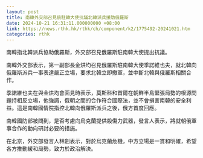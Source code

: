 ```yaml
---
layout: post
title: 南韓外交部召見俄駐韓大使抗議北韓派兵援助俄羅斯
date: 2024-10-21 16:31:11.000000000 +08:00
link: https://news.rthk.hk/rthk/ch/component/k2/1775492-20241021.htm
categories: rthk
---
```


南韓指北韓派兵協助俄羅斯，外交部召見俄羅斯駐南韓大使提出抗議。

南韓外交部表示，第一副部長金烘均召見俄羅斯駐南韓大使季諾維也夫，就北韓向俄羅斯派兵一事表達嚴正立場，要求北韓立即撤軍，並中斷北韓與俄羅斯相關合作。

季諾維也夫在與金烘均會面見時表示，莫斯科和首爾在朝鮮半島緊張局勢的根源問題持相反立場，他強調，俄朝之間的合作符合國際法，並不會損害南韓的安全利益。這是南韓國情院指控北韓向俄羅斯派兵之後，俄方首度回應。

南韓國防部被問到，是否考慮向烏克蘭提供殺傷力武器，發言人表示，將就朝俄軍事合作的動向研討必要的措施。

在北京，外交部發言人林劍表示，對於烏克蘭危機，中方立場是一貫和明確，希望各方推動緩和局勢，致力於政治解決。

